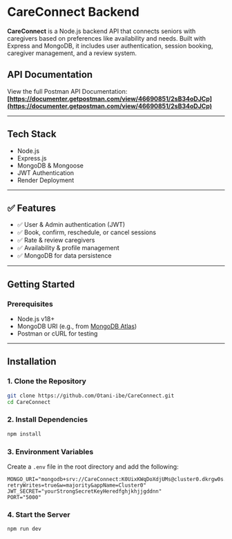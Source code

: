 
# CareConnect Backend

**CareConnect** is a Node.js backend API that connects seniors with caregivers based on preferences like availability and needs. Built with Express and MongoDB, it includes user authentication, session booking, caregiver management, and a review system.

## API Documentation

 View the full Postman API Documentation:  
**[https://documenter.getpostman.com/view/46690851/2sB34oDJCp](https://documenter.getpostman.com/view/46690851/2sB34oDJCp)**

---

## Tech Stack

- Node.js
- Express.js
- MongoDB & Mongoose
- JWT Authentication
- Render Deployment

---

## ✅ Features

- ✅ User & Admin authentication (JWT)
- ✅ Book, confirm, reschedule, or cancel sessions
- ✅ Rate & review caregivers
- ✅ Availability & profile management
- ✅ MongoDB for data persistence

---

## Getting Started

### Prerequisites

- Node.js v18+
- MongoDB URI (e.g., from [MongoDB Atlas](https://www.mongodb.com/cloud/atlas))
- Postman or cURL for testing

---

## Installation

### 1. Clone the Repository

```bash
git clone https://github.com/Otani-ibe/CareConnect.git
cd CareConnect
````

### 2. Install Dependencies

```bash
npm install
```

### 3. Environment Variables

Create a `.env` file in the root directory and add the following:

```env
MONGO_URI="mongodb+srv://CareConnect:K0UixKWqDoXdjUMs@cluster0.dkrgw0s.mongodb.net/?retryWrites=true&w=majority&appName=Cluster0"
JWT_SECRET="yourStrongSecretKeyHeredfghjkhjjgddnn"
PORT="5000"
```

### 4. Start the Server

```bash
npm run dev
```
